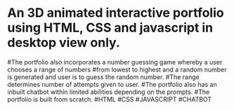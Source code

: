 # An 3D animated interactive portfolio using HTML, CSS and javascript in desktop view only.
#The portfolio also incorporates a number guessing game whereby a user chooses a range of numbers 
#from lowest to highest and a random number is generated and user is to guess the random number.
#The range determines  number of attempts given to user.
#The portfolio also has an inbuilt chatbot  within limited abilities depending on the prompts.
#The portfolio is built from scratch.
#HTML #CSS #JAVASCRIPT #CHATBOT                                                               
